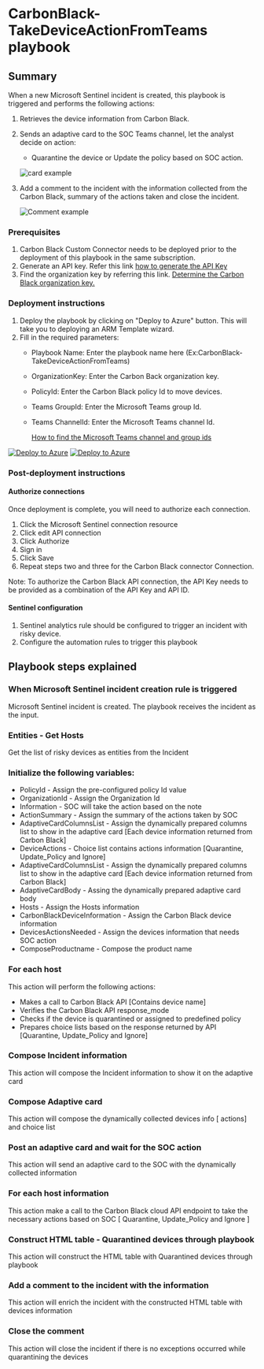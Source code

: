 # CarbonBlack-TakeDeviceActionFromTeams playbook
 
## Summary

 When a new Microsoft Sentinel incident is created, this playbook is triggered and performs the following actions:

 1. Retrieves the device information from Carbon Black.
 2. Sends an adaptive card to the SOC Teams channel, let the analyst decide on action:
    - Quarantine the device or Update the policy based on SOC action.

    ![card example](./images/adaptiveCard.png)

 3. Add a comment to the incident with the information collected from the Carbon Black, summary of the actions taken and close the incident.
     
     ![Comment example](./images/IncidentComment.png)

### Prerequisites

1. Carbon Black Custom Connector needs to be deployed prior to the deployment of this playbook in the same subscription.
2. Generate an API key. Refer this link [how to generate the API Key](https://developer.carbonblack.com/reference/carbon-black-cloud/authentication/#creating-an-api-key)
3. Find the organization key by referring this link. [Determine the Carbon Black organization key.](https://developer.carbonblack.com/reference/carbon-black-cloud/authentication/#creating-an-api-key)

### Deployment instructions

1. Deploy the playbook by clicking on "Deploy to Azure" button. This will take you to deploying an ARM Template wizard.
2. Fill in the required parameters:
   - Playbook Name: Enter the playbook name here (Ex:CarbonBlack-TakeDeviceActionFromTeams)
   - OrganizationKey: Enter the Carbon Back organization key.
   - PolicyId: Enter the Carbon Black policy Id to move devices.
   - Teams GroupId: Enter the Microsoft Teams group Id.
   - Teams ChannelId: Enter the Microsoft Teams channel Id.
  
      [How to find the Microsoft Teams channel and group ids](https://docs.microsoft.com/powershell/module/teams/get-teamchannel?view=teams-ps)
  
[![Deploy to Azure](https://aka.ms/deploytoazurebutton)](https://portal.azure.com/#create/Microsoft.Template/uri/https%3A%2F%2Fraw.githubusercontent.com%2FAzure%2FAzure-Sentinel%2Fmaster%2FSolutions%2FCarbonBlack%2FPlaybooks%2FCarbonBlack-TakeDeviceActionFromTeams%2Fazuredeploy.json) [![Deploy to Azure](https://aka.ms/deploytoazuregovbutton)](https://portal.azure.us/#create/Microsoft.Template/uri/https%3A%2F%2Fraw.githubusercontent.com%2FAzure%2FAzure-Sentinel%2Fmaster%2FSolutions%2FCarbonBlack%2FPlaybooks%2FCarbonBlack-TakeDeviceActionFromTeams%2Fazuredeploy.json)

### Post-deployment instructions

#### Authorize connections

Once deployment is complete, you will need to authorize each connection.

1. Click the Microsoft Sentinel connection resource
2. Click edit API connection
3. Click Authorize
4. Sign in
5. Click Save
6. Repeat steps two and three for the Carbon Black connector Connection.

Note: To authorize the Carbon Black API connection, the API Key needs to be provided as a combination of the API Key and API ID.

#### Sentinel configuration

1. Sentinel analytics rule should be configured to trigger an incident with risky device.
2. Configure the automation rules to trigger this playbook

## Playbook steps explained

### When Microsoft Sentinel incident creation rule is triggered

Microsoft Sentinel incident is created. The playbook receives the incident as the input.

### Entities - Get Hosts

Get the list of risky devices as entities from the Incident

### Initialize the following variables:

- PolicyId - Assign the pre-configured policy Id value
- OrganizationId - Assign the Organization Id
- Information - SOC will take the action based on the note
- ActionSummary - Assign the summary of the actions taken by SOC
- AdaptiveCardColumnsList - Assign the dynamically prepared columns list to show in the adaptive card [Each device information returned from Carbon Black]
- DeviceActions - Choice list contains actions information [Quarantine, Update_Policy and Ignore]
- AdaptiveCardColumnsList - Assign the dynamically prepared columns list to show in the adaptive card [Each device information returned from Carbon Black]
- AdaptiveCardBody - Assing the dynamically prepared adaptive card body
- Hosts - Assign the Hosts information 
- CarbonBlackDeviceInformation - Assign the Carbon Black device information
- DevicesActionsNeeded - Assign the devices information that needs SOC action
- ComposeProductname - Compose the product name

### For each host

This action will perform the following actions:

- Makes a call to Carbon Black API [Contains device name]
- Verifies the Carbon Black API response_mode
- Checks if the device is quarantined or assigned to predefined policy
- Prepares choice lists based on the response returned by API [Quarantine, Update_Policy and Ignore]

### Compose Incident information

This action will compose the Incident information to show it on the adaptive card

### Compose Adaptive card

This action will compose the dynamically collected devices info [ actions] and choice list

### Post an adaptive card and wait for the SOC action

This action will send an adaptive card to the SOC with the dynamically collected information

### For each host information

This action make a call to the Carbon Black cloud API endpoint to take the necessary actions based on SOC [ Quarantine, Update_Policy and Ignore ]

### Construct HTML table - Quarantined devices through playbook

This action will construct the HTML table with Quarantined devices through playbook

### Add a comment to the incident with the information

This action will enrich the incident with the constructed HTML table with devices information

### Close the comment

This action will close the incident if there is no exceptions occurred while quarantining the devices
